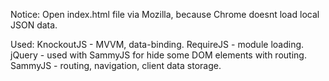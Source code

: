 Notice: Open index.html file via Mozilla, because Chrome doesnt load local JSON data.


Used:
KnockoutJS - MVVM, data-binding.
RequireJS - module loading.
jQuery - used with SammyJS for hide some DOM elements with routing.
SammyJS - routing, navigation, client data storage.
